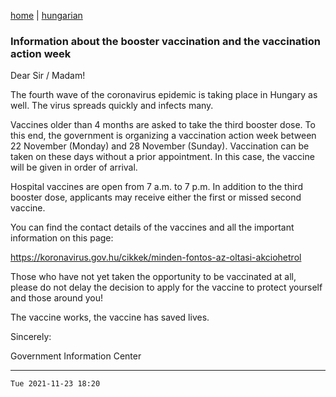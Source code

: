 [home](../README.md)
 | 
[hungarian](../hu/2021-11-23.md)

### Information about the booster vaccination and the vaccination action week

Dear Sir / Madam!

The fourth wave of the coronavirus epidemic is taking place in Hungary as well. The virus spreads quickly and infects many.

Vaccines older than 4 months are asked to take the third booster dose. To this end, the government is organizing a vaccination action week between 22 November (Monday) and 28 November (Sunday). Vaccination can be taken on these days without a prior appointment. In this case, the vaccine will be given in order of arrival.

Hospital vaccines are open from 7 a.m. to 7 p.m. In addition to the third booster dose, applicants may receive either the first or missed second vaccine.

You can find the contact details of the vaccines and all the important information on this page:

https://koronavirus.gov.hu/cikkek/minden-fontos-az-oltasi-akciohetrol

Those who have not yet taken the opportunity to be vaccinated at all, please do not delay the decision to apply for the vaccine to protect yourself and those around you!

The vaccine works, the vaccine has saved lives.

Sincerely:

Government Information Center

---
`Tue 2021-11-23 18:20`